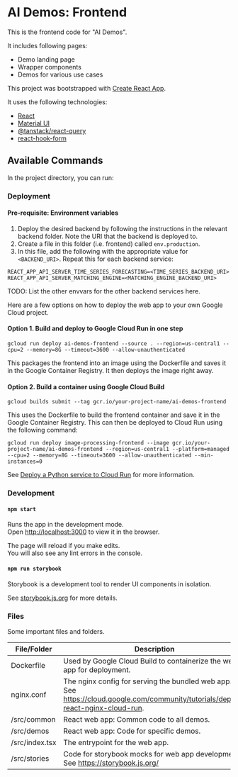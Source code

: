 # AI Demos: Frontend

This is the frontend code for "AI Demos".

It includes following pages:

- Demo landing page
- Wrapper components
- Demos for various use cases

This project was bootstrapped with [Create React App](https://github.com/facebook/create-react-app).

It uses the following technologies:

- [React](https://reactjs.org)
- [Material UI](https://mui.com)
- [@tanstack/react-query](https://github.com/tanstack/query)
- [react-hook-form](https://react-hook-form.com)

## Available Commands

In the project directory, you can run:

### Deployment

#### Pre-requisite: Environment variables

1. Deploy the desired backend by following the instructions in the relevant backend folder. Note the URI that the backend is deployed to.
2. Create a file in this folder (i.e. frontend) called `env.production`.
3. In this file, add the following with the appropriate value for `<BACKEND_URI>`. Repeat this for each backend service:

```
REACT_APP_API_SERVER_TIME_SERIES_FORECASTING=<TIME_SERIES_BACKEND_URI>
REACT_APP_API_SERVER_MATCHING_ENGINE=<MATCHING_ENGINE_BACKEND_URI>
```

TODO: List the other envvars for the other backend services here.

Here are a few options on how to deploy the web app to your own Google Cloud project.

#### Option 1. Build and deploy to Google Cloud Run in one step

```
gcloud run deploy ai-demos-frontend --source . --region=us-central1 --cpu=2 --memory=8G --timeout=3600 --allow-unauthenticated
```

This packages the frontend into an image using the Dockerfile and saves it in the Google Container Registry.
It then deploys the image right away.

#### Option 2. Build a container using Google Cloud Build

```
gcloud builds submit --tag gcr.io/your-project-name/ai-demos-frontend
```

This uses the Dockerfile to build the frontend container and save it in the Google Container Registry.
This can then be deployed to Cloud Run using the following command:

```
gcloud run deploy image-processing-frontend --image gcr.io/your-project-name/ai-demos-frontend --region=us-central1 --platform=managed --cpu=2 --memory=8G --timeout=3600 --allow-unauthenticated --min-instances=0
```

See [Deploy a Python service to Cloud Run](https://cloud.google.com/run/docs/quickstarts/build-and-deploy/deploy-python-service) for more information.

### Development

#### `npm start`

Runs the app in the development mode.\
Open [http://localhost:3000](http://localhost:3000) to view it in the browser.

The page will reload if you make edits.\
You will also see any lint errors in the console.

#### `npm run storybook`

Storybook is a development tool to render UI components in isolation.

See [storybook.js.org](https://storybook.js.org) for more details.

### Files

Some important files and folders.

| File/Folder    | Description                                                                                                                      |
| -------------- | -------------------------------------------------------------------------------------------------------------------------------- |
| Dockerfile     | Used by Google Cloud Build to containerize the web app for deployment.                                                           |
| nginx.conf     | The nginx config for serving the bundled web app. See https://cloud.google.com/community/tutorials/deploy-react-nginx-cloud-run. |
| /src/common    | React web app: Common code to all demos.                                                                                         |
| /src/demos     | React web app: Code for specific demos.                                                                                          |
| /src/index.tsx | The entrypoint for the web app.                                                                                                  |
| /src/stories   | Code for storybook mocks for web app development. See https://storybook.js.org/                                                  |
